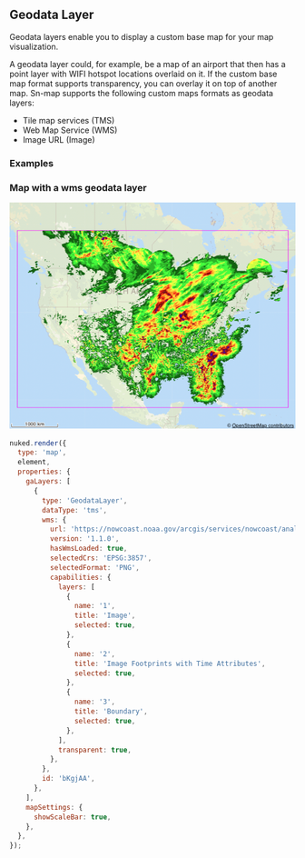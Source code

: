 ## Geodata Layer

Geodata layers enable you to display a custom base map for your map visualization.

A geodata layer could, for example, be a map of an airport that then has a point layer with WIFI hotspot locations overlaid on it. If the custom base map format supports transparency, you can overlay it on top of another map. Sn-map supports the following custom maps formats as geodata layers:

- Tile map services (TMS)
- Web Map Service (WMS)
- Image URL (Image)

### Examples

### Map with a wms geodata layer

![map geodata layer](../assets/sn-map-wms-layer.png)

```js
nuked.render({
  type: 'map',
  element,
  properties: {
    gaLayers: [
      {
        type: 'GeodataLayer',
        dataType: 'tms',
        wms: {
          url: 'https://nowcoast.noaa.gov/arcgis/services/nowcoast/analysis_meteohydro_sfc_qpe_time/MapServer/WmsServer',
          version: '1.1.0',
          hasWmsLoaded: true,
          selectedCrs: 'EPSG:3857',
          selectedFormat: 'PNG',
          capabilities: {
            layers: [
              {
                name: '1',
                title: 'Image',
                selected: true,
              },
              {
                name: '2',
                title: 'Image Footprints with Time Attributes',
                selected: true,
              },
              {
                name: '3',
                title: 'Boundary',
                selected: true,
              },
            ],
            transparent: true,
          },
        },
        id: 'bKgjAA',
      },
    ],
    mapSettings: {
      showScaleBar: true,
    },
  },
});
```
